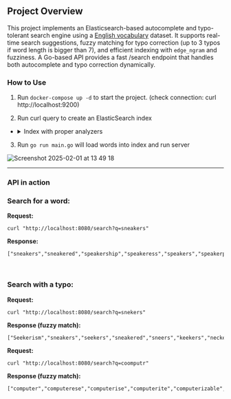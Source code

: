 ## Project Overview

This project implements an Elasticsearch-based autocomplete and typo-tolerant search engine using a [English vocabulary](https://github.com/dwyl/english-words/blob/master/words.txt) dataset. It supports real-time search suggestions, fuzzy matching for typo correction (up to 3 typos if word length is bigger than 7), and efficient indexing with `edge_ngram` and fuzziness. A Go-based API provides a fast /search endpoint that handles both autocomplete and typo correction dynamically.

### How to Use

1. Run `docker-compose up -d` to start the project. (check connection: curl http://localhost:9200)

2. Run curl query to create an ElasticSearch index
- <details>
    <summary>Index with proper analyzers</summary>
    <pre>
    curl -X PUT "http://localhost:9200/words_index" -H "Content-Type: application/json" -d '{
      "settings": {
        "analysis": {
          "filter": {
            "autocomplete_filter": {
              "type": "edge_ngram",
              "min_gram": 2,
              "max_gram": 20
            }
          },
          "analyzer": {
            "autocomplete_analyzer": {
              "type": "custom",
              "tokenizer": "standard",
              "filter": ["lowercase", "autocomplete_filter"]
            },
            "search_analyzer": {
              "type": "custom",
              "tokenizer": "standard",
              "filter": ["lowercase"]
            }
          }
        }
      },
      "mappings": {
        "properties": {
          "word": {
            "type": "text",
            "analyzer": "autocomplete_analyzer",
            "search_analyzer": "search_analyzer"
          }
        }
      }
    }'
    </pre>
</details>

3. Run `go run main.go` will load words into index and run server
   
![Screenshot 2025-02-01 at 13 49 18](https://github.com/user-attachments/assets/0436ac9d-6558-45db-8983-3ff6255292ee)

---

### API in action

### Search for a word:

**Request:**
```
curl "http://localhost:8080/search?q=sneakers"
```
**Response:**
```
["sneakers","sneakered","speakership","speakeress","speakers","speakerphone","sneaker","breakers","kneaders","shearers"]
```
</br>

### Search with a typo:

**Request:**
```
curl "http://localhost:8080/search?q=snekers"
```
**Response (fuzzy match):**
```
["Seekerism","sneakers","seekers","sneakered","sneers","keekers","neckers","reekers","sackers","seeders"]
```

**Request:**
```
curl "http://localhost:8080/search?q=coomputr"
```
**Response (fuzzy match):**
```
["computer","computerese","computerise","computerite","computerizable","computerization","computerize","computerized","computerizes","computerizing"]
```
